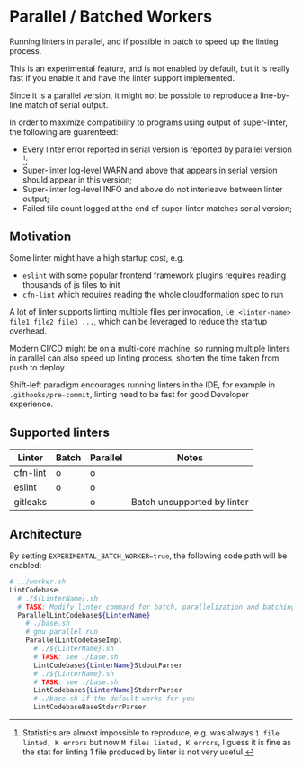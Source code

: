 # Parallel / Batched Workers

Running linters in parallel, and if possible in batch to speed up the linting process.

This is an experimental feature, and is not enabled by default, but it is really fast if you enable it and have the linter support implemented.

Since it is a parallel version, it might not be possible to reproduce a line-by-line match of serial output.

In order to maximize compatibility to programs using output of super-linter, the following are guarenteed:
- Every linter error reported in serial version is reported by parallel version [^linter-error];
- Super-linter log-level WARN and above that appears in serial version should appear in this version;
- Super-linter log-level INFO and above do not interleave between linter output;
- Failed file count logged at the end of super-linter matches serial version;

[^linter-error]: Statistics are almost impossible to reproduce, e.g. was always `1 file linted, K errors` but now `M files linted, K errors`, I guess it is fine as the stat for linting 1 file produced by linter is not very useful.

## Motivation

Some linter might have a high startup cost, e.g. 
  - `eslint` with some popular frontend framework plugins requires reading thousands of js files to init
  - `cfn-lint` which requires reading the whole cloudformation spec to run

A lot of linter supports linting multiple files per invocation, i.e. `<linter-name> file1 file2 file3 ...`, which can be leveraged to reduce the startup overhead.

Modern CI/CD might be on a multi-core machine, so running multiple linters in parallel can also speed up linting process, shorten the time taken from push to deploy.

Shift-left paradigm encourages running linters in the IDE, for example in `.githooks/pre-commit`, linting need to be fast for good Developer experience.

## Supported linters

| Linter   | Batch | Parallel | Notes                       |
| -------- | ----- | -------- | --------------------------- |
| cfn-lint | o     | o        |                             |
| eslint   | o     | o        |                             |
| gitleaks |       | o        | Batch unsupported by linter |

## Architecture

By setting `EXPERIMENTAL_BATCH_WORKER=true`, the following code path will be enabled:

```bash
# ../worker.sh
LintCodebase
  # ./${LinterName}.sh
  # TASK: Modify linter command for batch, parallelization and batching parameters suitable for the linter
  ParallelLintCodebase${LinterName}
    # ./base.sh
    # gnu parallel run
    ParallelLintCodebaseImpl
      # ./${LinterName}.sh
      # TASK: see ./base.sh
      LintCodebase${LinterName}StdoutParser
      # ./${LinterName}.sh
      # TASK: see ./base.sh
      LintCodebase${LinterName}StderrParser
      # ./base.sh if the default works for you 
      LintCodebaseBaseStderrParser
```